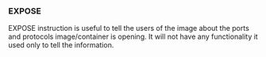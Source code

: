 ### EXPOSE

EXPOSE instruction is useful to tell the users of the image about the ports and protocols image/container is opening. It will not have any functionality it used only to tell the information.